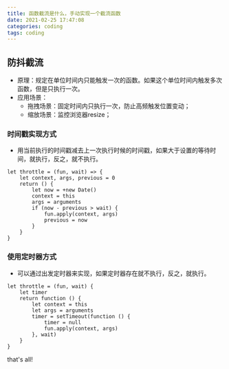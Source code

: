 ```yaml
---
title: 函数截流是什么，手动实现一个截流函数
date: 2021-02-25 17:47:08
categories: coding
tags: coding
---
```


## 防抖截流

+ 原理：规定在单位时间内只能触发一次的函数。如果这个单位时间内触发多次函数，但是只执行一次。
+ 应用场景：
    + 拖拽场景：固定时间内只执行一次，防止高频触发位置变动；
    + 缩放场景：监控浏览器resize；

### 时间戳实现方式

+ 用当前执行的时间戳减去上一次执行时候的时间戳，如果大于设置的等待时间，就执行，反之，就不执行。

```
let throttle = (fun, wait) => {
    let context, args, previous = 0
    return () {
        let now = +new Date()
        context = this
        args = arguments
        if (now - previous > wait) {
            fun.apply(context, args)
            previous = now
        }
    }
}
```

### 使用定时器方式

+ 可以通过出发定时器来实现，如果定时器存在就不执行，反之，就执行。

```
let throttle = (fun, wait) {
    let timer
    return function () {
        let context = this
        let args = arguments
        timer = setTimeout(function () {
            timer = null
            fun.apply(context, args)
        }, wait)
    }
}
```
that's all!
